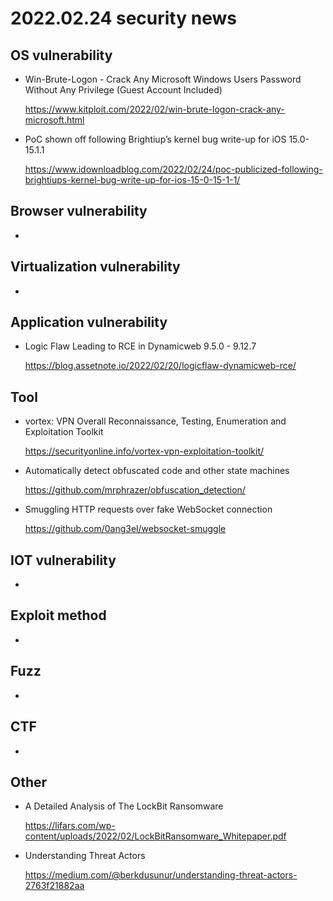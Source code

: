 # 2022.02.24 security news

## OS vulnerability 

* Win-Brute-Logon - Crack Any Microsoft Windows Users Password Without Any Privilege (Guest Account Included)

  https://www.kitploit.com/2022/02/win-brute-logon-crack-any-microsoft.html

* PoC shown off following Brightiup’s kernel bug write-up for iOS 15.0-15.1.1

  https://www.idownloadblog.com/2022/02/24/poc-publicized-following-brightiups-kernel-bug-write-up-for-ios-15-0-15-1-1/

## Browser vulnerability

* 

## Virtualization vulnerability

* 

## Application vulnerability 

* Logic Flaw Leading to RCE in Dynamicweb 9.5.0 - 9.12.7

  https://blog.assetnote.io/2022/02/20/logicflaw-dynamicweb-rce/

## Tool

* vortex: VPN Overall Reconnaissance, Testing, Enumeration and Exploitation Toolkit

  https://securityonline.info/vortex-vpn-exploitation-toolkit/

* Automatically detect obfuscated code and other state machines

  https://github.com/mrphrazer/obfuscation_detection/

* Smuggling HTTP requests over fake WebSocket connection

  https://github.com/0ang3el/websocket-smuggle

## IOT vulnerability 

* 

## Exploit method

* 

## Fuzz

* 

## CTF

* 

## Other

* A Detailed Analysis of The LockBit Ransomware

  https://lifars.com/wp-content/uploads/2022/02/LockBitRansomware_Whitepaper.pdf

* Understanding Threat Actors

  https://medium.com/@berkdusunur/understanding-threat-actors-2763f21882aa